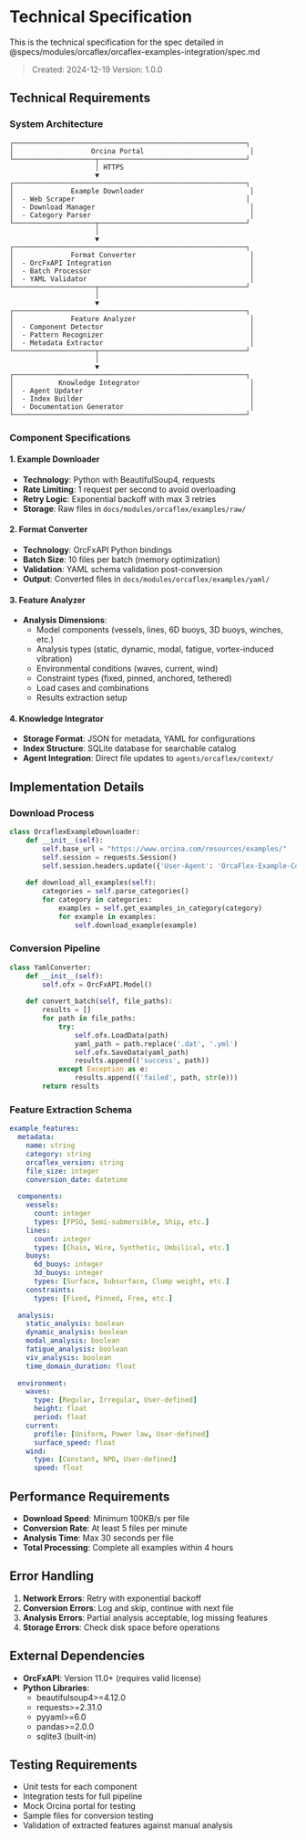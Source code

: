 # Technical Specification

This is the technical specification for the spec detailed in @specs/modules/orcaflex/orcaflex-examples-integration/spec.md

> Created: 2024-12-19
> Version: 1.0.0

## Technical Requirements

### System Architecture

```
┌─────────────────────────────────────────────────────────┐
│                   Orcina Portal                          │
└────────────────────┬────────────────────────────────────┘
                     │ HTTPS
                     ▼
┌─────────────────────────────────────────────────────────┐
│              Example Downloader                          │
│  - Web Scraper                                          │
│  - Download Manager                                      │
│  - Category Parser                                       │
└────────────────────┬────────────────────────────────────┘
                     │
                     ▼
┌─────────────────────────────────────────────────────────┐
│              Format Converter                            │
│  - OrcFxAPI Integration                                  │
│  - Batch Processor                                       │
│  - YAML Validator                                        │
└────────────────────┬────────────────────────────────────┘
                     │
                     ▼
┌─────────────────────────────────────────────────────────┐
│              Feature Analyzer                            │
│  - Component Detector                                    │
│  - Pattern Recognizer                                    │
│  - Metadata Extractor                                    │
└────────────────────┬────────────────────────────────────┘
                     │
                     ▼
┌─────────────────────────────────────────────────────────┐
│           Knowledge Integrator                           │
│  - Agent Updater                                         │
│  - Index Builder                                         │
│  - Documentation Generator                               │
└─────────────────────────────────────────────────────────┘
```

### Component Specifications

#### 1. Example Downloader
- **Technology**: Python with BeautifulSoup4, requests
- **Rate Limiting**: 1 request per second to avoid overloading
- **Retry Logic**: Exponential backoff with max 3 retries
- **Storage**: Raw files in `docs/modules/orcaflex/examples/raw/`

#### 2. Format Converter
- **Technology**: OrcFxAPI Python bindings
- **Batch Size**: 10 files per batch (memory optimization)
- **Validation**: YAML schema validation post-conversion
- **Output**: Converted files in `docs/modules/orcaflex/examples/yaml/`

#### 3. Feature Analyzer
- **Analysis Dimensions**:
  - Model components (vessels, lines, 6D buoys, 3D buoys, winches, etc.)
  - Analysis types (static, dynamic, modal, fatigue, vortex-induced vibration)
  - Environmental conditions (waves, current, wind)
  - Constraint types (fixed, pinned, anchored, tethered)
  - Load cases and combinations
  - Results extraction setup

#### 4. Knowledge Integrator
- **Storage Format**: JSON for metadata, YAML for configurations
- **Index Structure**: SQLite database for searchable catalog
- **Agent Integration**: Direct file updates to `agents/orcaflex/context/`

## Implementation Details

### Download Process

```python
class OrcaflexExampleDownloader:
    def __init__(self):
        self.base_url = "https://www.orcina.com/resources/examples/"
        self.session = requests.Session()
        self.session.headers.update({'User-Agent': 'OrcaFlex-Example-Collector/1.0'})
    
    def download_all_examples(self):
        categories = self.parse_categories()
        for category in categories:
            examples = self.get_examples_in_category(category)
            for example in examples:
                self.download_example(example)
```

### Conversion Pipeline

```python
class YamlConverter:
    def __init__(self):
        self.ofx = OrcFxAPI.Model()
    
    def convert_batch(self, file_paths):
        results = []
        for path in file_paths:
            try:
                self.ofx.LoadData(path)
                yaml_path = path.replace('.dat', '.yml')
                self.ofx.SaveData(yaml_path)
                results.append(('success', path))
            except Exception as e:
                results.append(('failed', path, str(e)))
        return results
```

### Feature Extraction Schema

```yaml
example_features:
  metadata:
    name: string
    category: string
    orcaflex_version: string
    file_size: integer
    conversion_date: datetime
  
  components:
    vessels: 
      count: integer
      types: [FPSO, Semi-submersible, Ship, etc.]
    lines:
      count: integer
      types: [Chain, Wire, Synthetic, Umbilical, etc.]
    buoys:
      6d_buoys: integer
      3d_buoys: integer
      types: [Surface, Subsurface, Clump weight, etc.]
    constraints:
      types: [Fixed, Pinned, Free, etc.]
  
  analysis:
    static_analysis: boolean
    dynamic_analysis: boolean
    modal_analysis: boolean
    fatigue_analysis: boolean
    viv_analysis: boolean
    time_domain_duration: float
    
  environment:
    waves:
      type: [Regular, Irregular, User-defined]
      height: float
      period: float
    current:
      profile: [Uniform, Power law, User-defined]
      surface_speed: float
    wind:
      type: [Constant, NPD, User-defined]
      speed: float
```

## Performance Requirements

- **Download Speed**: Minimum 100KB/s per file
- **Conversion Rate**: At least 5 files per minute
- **Analysis Time**: Max 30 seconds per file
- **Total Processing**: Complete all examples within 4 hours

## Error Handling

1. **Network Errors**: Retry with exponential backoff
2. **Conversion Errors**: Log and skip, continue with next file
3. **Analysis Errors**: Partial analysis acceptable, log missing features
4. **Storage Errors**: Check disk space before operations

## External Dependencies

- **OrcFxAPI**: Version 11.0+ (requires valid license)
- **Python Libraries**:
  - beautifulsoup4>=4.12.0
  - requests>=2.31.0
  - pyyaml>=6.0
  - pandas>=2.0.0
  - sqlite3 (built-in)

## Testing Requirements

- Unit tests for each component
- Integration tests for full pipeline
- Mock Orcina portal for testing
- Sample files for conversion testing
- Validation of extracted features against manual analysis